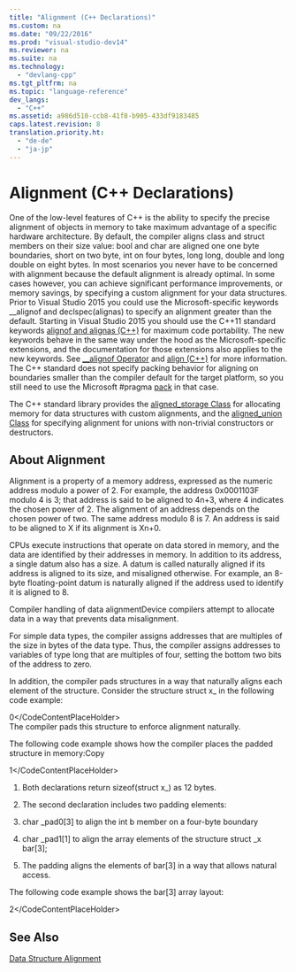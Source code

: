 ```yaml
---
title: "Alignment (C++ Declarations)"
ms.custom: na
ms.date: "09/22/2016"
ms.prod: "visual-studio-dev14"
ms.reviewer: na
ms.suite: na
ms.technology: 
  - "devlang-cpp"
ms.tgt_pltfrm: na
ms.topic: "language-reference"
dev_langs: 
  - "C++"
ms.assetid: a986d510-ccb8-41f8-b905-433df9183485
caps.latest.revision: 8
translation.priority.ht: 
  - "de-de"
  - "ja-jp"
---
```

# Alignment (C++ Declarations)
One of the low-level features of C++ is the ability to specify the precise alignment of objects in memory to take maximum advantage of a specific hardware architecture. By default, the compiler aligns class and struct members on their size value: bool and char are aligned one one byte boundaries, short on two byte, int on four bytes, long long, double and long double on eight bytes. In most scenarios you never have to be concerned with alignment because the default alignment is already optimal. In some cases however, you can achieve significant performance improvements, or memory savings, by specifying a custom alignment for your data structures. Prior to Visual Studio 2015 you could use the Microsoft-specific keywords __alignof and declspec(alignas) to specify an alignment greater than the default. Starting in Visual Studio 2015 you should use the C++11 standard keywords [alignof and alignas (C++)](../vs140/alignof-and-alignas--c---.md) for maximum code portability. The new keywords behave in the same way under the hood as the Microsoft-specific extensions, and the documentation for those extensions also applies to the new keywords. See [__alignof Operator](../vs140/__alignof-operator.md) and [align (C++)](../vs140/align--c---.md) for more information. The C++ standard does not specify packing behavior for aligning on boundaries smaller than the compiler default for the target platform, so you still need to use the Microsoft #pragma [pack](../vs140/pack.md) in that case.  
  
 The C++ standard library provides the [aligned_storage Class](../vs140/aligned_storage-class.md) for allocating memory for data structures with custom alignments, and the [aligned_union Class](../vs140/aligned_union-class.md) for specifying alignment for unions with non-trivial constructors or destructors.  
  
## About Alignment  
 Alignment is a property of a memory address, expressed as the numeric address modulo a power of 2. For example, the address 0x0001103F modulo 4 is 3; that address is said to be aligned to 4n+3, where 4 indicates the chosen power of 2. The alignment of an address depends on the chosen power of two. The same address modulo 8 is 7. An address is said to be aligned to X if its alignment is Xn+0.  
  
 CPUs execute instructions that operate on data stored in memory, and the data are identified by their addresses in memory. In addition to its address, a single datum also has a size. A datum is called naturally aligned if its address is aligned to its size, and misaligned otherwise. For example, an 8-byte floating-point datum is naturally aligned if the address used to identify it is aligned to 8.  
  
 Compiler handling of data alignmentDevice compilers attempt to allocate data in a way that prevents data misalignment.  
  
 For simple data types, the compiler assigns addresses that are multiples of the size in bytes of the data type. Thus, the compiler assigns addresses to variables of type long that are multiples of four, setting the bottom two bits of the address to zero.  
  
 In addition, the compiler pads structures in a way that naturally aligns each element of the structure. Consider the structure struct x_ in the following code example:  
  
<CodeContentPlaceHolder>0\</CodeContentPlaceHolder>  
 The compiler pads this structure to enforce alignment naturally.  
  
 The following code example shows how the compiler places the padded structure in memory:Copy  
  
<CodeContentPlaceHolder>1\</CodeContentPlaceHolder>  
1.  Both declarations return sizeof(struct x_) as 12 bytes.  
  
2.  The second declaration includes two padding elements:  
  
3.  char _pad0[3] to align the int b member on a four-byte boundary  
  
4.  char _pad1[1] to align the array elements of the structure struct _x bar[3];  
  
5.  The padding aligns the elements of bar[3] in a way that allows natural access.  
  
 The following code example shows the bar[3] array layout:  
  
<CodeContentPlaceHolder>2\</CodeContentPlaceHolder>  
## See Also  
 [Data Structure Alignment](http://en.wikipedia.org/wiki/Data_structure_alignment)